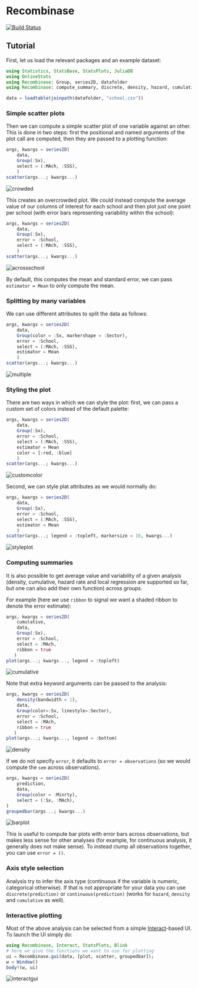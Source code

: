 # Recombinase

[![Build Status](https://travis-ci.org/piever/Recombinase.jl.svg?branch=master)](https://travis-ci.org/piever/Recombinase.jl)

## Tutorial

First, let us load the relevant packages and an example dataset:

```julia
using Statistics, StatsBase, StatsPlots, JuliaDB
using OnlineStats
using Recombinase: Group, series2D, datafolder
using Recombinase: compute_summary, discrete, density, hazard, cumulative, prediction

data = loadtable(joinpath(datafolder, "school.csv"))
```

### Simple scatter plots

Then we can compute a simple scatter plot of one variable against an other. This is done in two steps: first the positional and named arguments of the plot call are computed, then they are passed to a plotting function:

```julia
args, kwargs = series2D(
    data,
    Group(:Sx),
    select = (:MAch, :SSS),
    )
scatter(args...; kwargs...)
```
![crowded](https://user-images.githubusercontent.com/6333339/55731327-ef76e080-5a11-11e9-9270-0da5328bef42.png)

This creates an overcrowded plot. We could instead compute the average value of our columns of interest for each school and then plot just one point per school (with error bars representing variability within the school):

```julia
args, kwargs = series2D(
    data,
    Group(:Sx),
    error = :School,
    select = (:MAch, :SSS),
    )
scatter(args...; kwargs...)
```
![acrossschool](https://user-images.githubusercontent.com/6333339/55731389-0c131880-5a12-11e9-920e-1ead0d1a7d06.png)

By default, this computes the mean and standard error, we can pass `estimator = Mean` to only compute the mean.

### Splitting by many variables

We can use different attributes to split the data as follows:

```julia
args, kwargs = series2D(
    data,
    Group(color = :Sx, markershape = :Sector),
    error = :School,
    select = (:MAch, :SSS),
    estimator = Mean
    )
scatter(args...; kwargs...)
```
![multiple](https://user-images.githubusercontent.com/6333339/55732187-79737900-5a13-11e9-9c21-3f2102a95879.png)

### Styling the plot

There are two ways in which we can style the plot: first, we can pass a custom set of colors instead of the default palette:

```julia
args, kwargs = series2D(
    data,
    Group(:Sx),
    error = :School,
    select = (:MAch, :SSS),
    estimator = Mean
    color = [:red, :blue]
    )
scatter(args...; kwargs...)
```
![customcolor](https://user-images.githubusercontent.com/6333339/55731756-a4110200-5a12-11e9-9f4e-1731e97cf58f.png)

Second, we can style plat attributes as we would normally do:

```julia
args, kwargs = series2D(
    data,
    Group(:Sx),
    error = :School,
    select = (:MAch, :SSS),
    estimator = Mean
    )
scatter(args...; legend = :topleft, markersize = 10, kwargs...)
```
![styleplot](https://user-images.githubusercontent.com/6333339/55731961-feaa5e00-5a12-11e9-8d9d-2ba82a008811.png)

### Computing summaries

It is also possible to get average value and variability of a given analysis (density, cumulative, hazard rate and local regression are supported so far, but one can also add their own function) across groups.

For example (here we use `ribbon` to signal we want a shaded ribbon to denote the error estimate):

```julia
args, kwargs = series2D(
    cumulative,
    data,
    Group(:Sx),
    error = :School,
    select = :MAch,
    ribbon = true
   )
plot(args...; kwargs..., legend = :topleft)
```
![cumulative](https://user-images.githubusercontent.com/6333339/55733126-2c90a200-5a15-11e9-9fb0-168d247639d3.png)

Note that extra keyword arguments can be passed to the analysis:

```julia
args, kwargs = series2D(
    density(bandwidth = 1),
    data,
    Group(color=:Sx, linestyle=:Sector),
    error = :School,
    select = :MAch,
    ribbon = true
   )
plot(args...; kwargs..., legend = :bottom)
```
![density](https://user-images.githubusercontent.com/6333339/55733209-56e25f80-5a15-11e9-909b-c24da810e73e.png)

If we do not specify `error`, it defaults to `error = observations` (so we would compute the `sem` across observations).

```julia
args, kwargs = series2D(
    prediction,
    data,
    Group(color = :Minrty),
    select = (:Sx, :MAch),
)
groupedbar(args...; kwargs...)
```
![barplot](https://user-images.githubusercontent.com/6333339/55737555-4635e780-5a1d-11e9-90a1-ab8c6efd12c3.png)

This is useful to compute bar plots with error bars across observations, but makes less sense for other analyses (for example, for continuous analysis, it generally does not make sense). To instead clump all observations together, you can use `error = ()`.

### Axis style selection

Analysis try to infer the axis type (continuous if the variable is numeric, categorical otherwise). If that is not appropriate for your data you can use `discrete(prediction)` or `continuous(prediction)` (works for `hazard`, `density` and `cumulative` as well).

### Interactive plotting

Most of the above analysis can be selected from a simple [Interact](http://juliagizmos.github.io/Interact.jl/latest/)-based UI. To launch the UI simply do:

```julia
using Recombinase, Interact, StatsPlots, Blink
# here we give the functions we want to use for plotting
ui = Recombinase.gui(data, [plot, scatter, groupedbar]);
w = Window()
body!(w, ui)
```
![interactgui](https://user-images.githubusercontent.com/6333339/55816219-b3af4a00-5ae9-11e9-94f5-d3cc4e5d722d.png)
